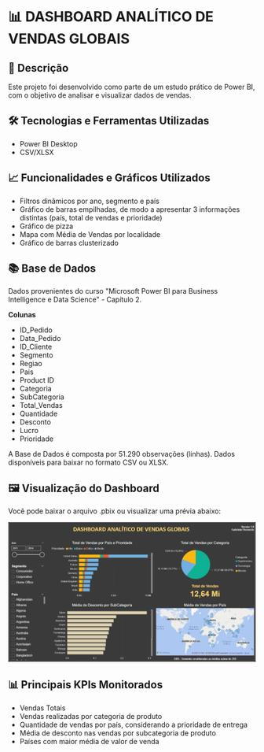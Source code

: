 # 📊 DASHBOARD ANALÍTICO DE VENDAS GLOBAIS
## 📝 Descrição
Este projeto foi desenvolvido como parte de um estudo prático de Power BI, com o objetivo de analisar e visualizar dados de vendas. 

## 🛠️ Tecnologias e Ferramentas Utilizadas
* Power BI Desktop
* CSV/XLSX

## 📈 Funcionalidades e Gráficos Utilizados
* Filtros dinâmicos por ano, segmento e país
* Gráfico de barras empilhadas, de modo a apresentar 3 informações distintas (país, total de vendas e prioridade)
* Gráfico de pizza
* Mapa com Média de Vendas por localidade
* Gráfico de barras clusterizado


## 📚 Base de Dados
Dados provenientes do curso "Microsoft Power BI para Business Intelligence e Data Science" - Capítulo 2.


**Colunas**
* ID_Pedido
* Data_Pedido
* ID_Cliente
* Segmento
* Regiao
* Pais
* Product ID
* Categoria
* SubCategoria
* Total_Vendas
* Quantidade
* Desconto
* Lucro
* Prioridade

A Base de Dados é composta por 51.290 observações (linhas).
Dados disponíveis para baixar no formato CSV ou XLSX.

## 🖼️ Visualização do Dashboard
Você pode baixar o arquivo .pbix ou visualizar uma prévia abaixo:


![Exemplo do Dashboard](./layout-dashboard.png)


## 📊 Principais KPIs Monitorados
* Vendas Totais
* Vendas realizadas por categoria de produto
* Quantidade de vendas por país, considerando a prioridade de entrega
* Média de desconto nas vendas por subcategoria de produto
* Países com maior média de valor de venda

